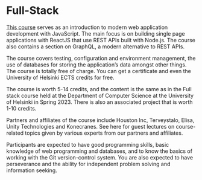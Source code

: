 # Full-Stack

[This course](https://fullstackopen.com/en/about) serves as an introduction to modern web application development with JavaScript. The main focus is on building single page applications with ReactJS that use REST APIs built with Node.js. The course also contains a section on GraphQL, a modern alternative to REST APIs.

The course covers testing, configuration and environment management, the use of databases for storing the application’s data amongst other things.
The course is totally free of charge. You can get a certificate and even the University of Helsinki ECTS credits for free.

The course is worth 5-14 credits, and the content is the same as in the Full stack course held at the Department of Computer Science at the University of Helsinki in Spring 2023. There is also an associated project that is worth 1-10 credits.

Partners and affiliates of the course include Houston Inc, Terveystalo, Elisa, Unity Technologies and Konecranes. See here for guest lectures on course-related topics given by various experts from our partners and affiliates.

Participants are expected to have good programming skills, basic knowledge of web programming and databases, and to know the basics of working with the Git version-control system. You are also expected to have perseverance and the ability for independent problem solving and information seeking.
